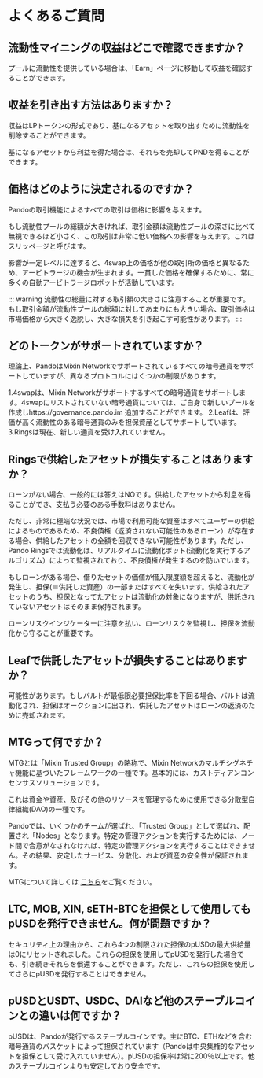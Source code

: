 # よくあるご質問

## 流動性マイニングの収益はどこで確認できますか？

プールに流動性を提供している場合は、「Earn」ページに移動して収益を確認することができます。

## 収益を引き出す方法はありますか？

収益はLPトークンの形式であり、基になるアセットを取り出すために流動性を削除することができます。

基になるアセットから利益を得た場合は、それらを売却してPNDを得ることができます。

## 価格はどのように決定されるのですか？

Pandoの取引機能によるすべての取引は価格に影響を与えます。

もし流動性プールの総額が大きければ、取引金額は流動性プールの深さに比べて無視できるほど小さく、この取引は非常に低い価格への影響を与えます。これはスリッページと呼びます。

影響が一定レベルに達すると、4swap上の価格が他の取引所の価格と異なるため、アービトラージの機会が生まれます。一貫した価格を確保するために、常に多くの自動アービトラージロボットが活動しています。


::: warning
流動性の総量に対する取引額の大きさに注意することが重要です。もし取引金額が流動性プールの総額に対してあまりにも大きい場合、取引価格は市場価格から大きく逸脱し、大きな損失を引き起こす可能性があります。
:::

## どのトークンがサポートされていますか？

理論上、PandoはMixin Networkでサポートされているすべての暗号通貨をサポートしていますが、異なるプロトコルにはくつかの制限があります。

1.4swapは、Mixin Networkがサポートするすべての暗号通貨をサポートします。4swapにリストされていない暗号通貨については、ご自身で新しいプールを作成しhttps://governance.pando.im 追加することができます。
2.Leafは、評価が高く流動性のある暗号通貨のみを担保資産としてサポートしています。
3.Ringsは現在、新しい通貨を受け入れていません。


## Ringsで供給したアセットが損失することはありますか？

ローンがない場合、一般的には答えはNOです。供給したアセットから利息を得ることができ、支払う必要のある手数料はありません。

ただし、非常に極端な状況では、市場で利用可能な資産はすべてユーザーの供給によるものであるため、不良債権（返済されない可能性のあるローン）が存在する場合、供給したアセットの全額を回収できない可能性があります。ただし、Pando Ringsでは流動化は、リアルタイムに流動化ボット(流動化を実行するアルゴリズム）によって監視されており、不良債権が発生するのを防いでいます。

もしローンがある場合、借りたセットの価値が借入限度額を超えると、流動化が発生し、担保(＝供託した資産）の一部またはすべてを失います。供給されたアセットのうち、担保となってたアセットは流動化の対象になりますが、供託されていないアセットはそのまま保持されます。

ローンリスクインジケーターに注意を払い、ローンリスクを監視し、担保を流動化から守ることが重要です。

##  Leafで供託したアセットが損失することはありますか？

可能性があります。もしバルトが最低限必要担保比率を下回る場合、バルトは流動化され、担保はオークションに出され、供託したアセットはローンの返済のために売却されます。

## MTGって何ですか？

MTGとは「Mixin Trusted Group」の略称で、Mixin Networkのマルチシグネチャ機能に基づいたフレームワークの一種です。基本的には、カストディアンコンセンサスソリューションです。

これは資金や資産、及びその他のリソースを管理するために使用できる分散型自律組織(DAO)の一種です。

Pandoでは、いくつかのチームが選ばれ、「Trusted Group」として選ばれ、配置され「Nodes」となります。特定の管理アクションを実行するためには、ノード間で合意がなされなければ、特定の管理アクションを実行することはできません。その結果、安定したサービス、分散化、および資産の安全性が保証されます。

 MTGについて詳しくは [こちら](https://developers.mixin.one/docs/mainnet/mtg/overview)をご覧ください。

## LTC, MOB, XIN, sETH-BTCを担保として使用してもpUSDを発行できません。何が問題ですか？

セキュリティ上の理由から、これら4つの制限された担保のpUSDの最大供給量は0にリセットされました。これらの担保を使用してpUSDを発行した場合でも、引き続きそれらを償還することができます。ただし、これらの担保を使用してさらにpUSDを発行することはできません。

## pUSDとUSDT、USDC、DAIなど他のステーブルコインとの違いは何ですか？

pUSDは、Pandoが発行するステーブルコインです。主にBTC、ETHなどを含む暗号通貨のバスケットによって担保されています（Pandoは中央集権的なアセットを担保として受け入れていません）。pUSDの担保率は常に200％以上です。他のステーブルコインよりも安定しており安全です。
